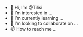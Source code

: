 - 👋 Hi, I’m @Tilisi
- 👀 I’m interested in ...
- 🌱 I’m currently learning ...
- 💞️ I’m looking to collaborate on ...
- 📫 How to reach me ...

<!---
Tilisi/Tilisi is a ✨ special ✨ repository because its `README.md` (this file) appears on your GitHub profile.
You can click the Preview link to take a look at your changes.
--->
